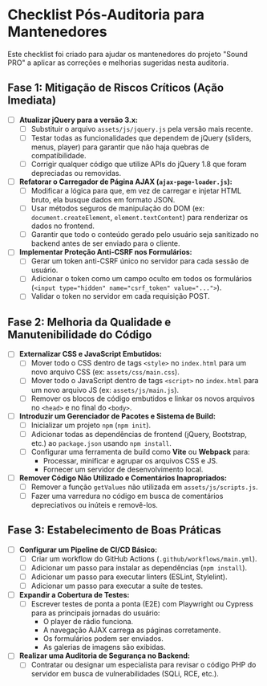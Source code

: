 # Checklist Pós-Auditoria para Mantenedores

Este checklist foi criado para ajudar os mantenedores do projeto "Sound PRO" a aplicar as correções e melhorias sugeridas nesta auditoria.

## Fase 1: Mitigação de Riscos Críticos (Ação Imediata)

-   [ ] **Atualizar jQuery para a versão 3.x:**
    -   [ ] Substituir o arquivo `assets/js/jquery.js` pela versão mais recente.
    -   [ ] Testar todas as funcionalidades que dependem de jQuery (sliders, menus, player) para garantir que não haja quebras de compatibilidade.
    -   [ ] Corrigir qualquer código que utilize APIs do jQuery 1.8 que foram depreciadas ou removidas.

-   [ ] **Refatorar o Carregador de Página AJAX (`ajax-page-loader.js`):**
    -   [ ] Modificar a lógica para que, em vez de carregar e injetar HTML bruto, ela busque dados em formato JSON.
    -   [ ] Usar métodos seguros de manipulação do DOM (ex: `document.createElement`, `element.textContent`) para renderizar os dados no frontend.
    -   [ ] Garantir que todo o conteúdo gerado pelo usuário seja sanitizado no backend antes de ser enviado para o cliente.

-   [ ] **Implementar Proteção Anti-CSRF nos Formulários:**
    -   [ ] Gerar um token anti-CSRF único no servidor para cada sessão de usuário.
    -   [ ] Adicionar o token como um campo oculto em todos os formulários (`<input type="hidden" name="csrf_token" value="...">`).
    -   [ ] Validar o token no servidor em cada requisição POST.

## Fase 2: Melhoria da Qualidade e Manutenibilidade do Código

-   [ ] **Externalizar CSS e JavaScript Embutidos:**
    -   [ ] Mover todo o CSS dentro de tags `<style>` no `index.html` para um novo arquivo CSS (ex: `assets/css/main.css`).
    -   [ ] Mover todo o JavaScript dentro de tags `<script>` no `index.html` para um novo arquivo JS (ex: `assets/js/main.js`).
    -   [ ] Remover os blocos de código embutidos e linkar os novos arquivos no `<head>` e no final do `<body>`.

-   [ ] **Introduzir um Gerenciador de Pacotes e Sistema de Build:**
    -   [ ] Inicializar um projeto `npm` (`npm init`).
    -   [ ] Adicionar todas as dependências de frontend (jQuery, Bootstrap, etc.) ao `package.json` usando `npm install`.
    -   [ ] Configurar uma ferramenta de build como **Vite** ou **Webpack** para:
        -   Processar, minificar e agrupar os arquivos CSS e JS.
        -   Fornecer um servidor de desenvolvimento local.

-   [ ] **Remover Código Não Utilizado e Comentários Inapropriados:**
    -   [ ] Remover a função `getValues` não utilizada em `assets/js/scripts.js`.
    -   [ ] Fazer uma varredura no código em busca de comentários depreciativos ou inúteis e removê-los.

## Fase 3: Estabelecimento de Boas Práticas

-   [ ] **Configurar um Pipeline de CI/CD Básico:**
    -   [ ] Criar um workflow do GitHub Actions (`.github/workflows/main.yml`).
    -   [ ] Adicionar um passo para instalar as dependências (`npm install`).
    -   [ ] Adicionar um passo para executar linters (ESLint, Stylelint).
    -   [ ] Adicionar um passo para executar a suíte de testes.

-   [ ] **Expandir a Cobertura de Testes:**
    -   [ ] Escrever testes de ponta a ponta (E2E) com Playwright ou Cypress para as principais jornadas do usuário:
        -   O player de rádio funciona.
        -   A navegação AJAX carrega as páginas corretamente.
        -   Os formulários podem ser enviados.
        -   As galerias de imagens são exibidas.

-   [ ] **Realizar uma Auditoria de Segurança no Backend:**
    -   [ ] Contratar ou designar um especialista para revisar o código PHP do servidor em busca de vulnerabilidades (SQLi, RCE, etc.).
